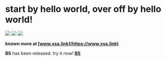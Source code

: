 # start by hello world, over off by hello world!



![](https://github-profile-summary-cards.vercel.app/api/cards/profile-details?username=fuyoo&theme=github)
![](https://github-profile-summary-cards.vercel.app/api/cards/most-commit-language?username=fuyoo&theme=github)
![](https://github-profile-summary-cards.vercel.app/api/cards/stats?username=fuyoo&theme=github)

**known more at [www.xsa.link](https://www.xsa.link)**

**BS** has been released. try it now! **[BS](https://bs.xsa.link)**
